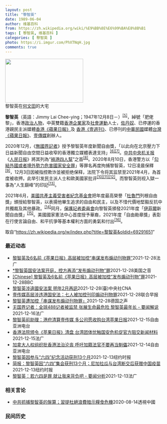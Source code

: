 ```yaml
---
layout: post
title: "黎智英"
date: 1989-06-04
author: 维基百科
from: https://zh.wikipedia.org/wiki/%E9%BB%8E%E6%99%BA%E8%8B%B1
tags: [ 黎智英, 维基百科 ]
categories: [ 黎智英 ]
photo: https://i.imgur.com/PhXTNqH.jpg
comments: true
---
```

<div class="mw-parser-output"><div id="noteTA-3146cf78" class="noteTA"><div class="noteTA-group"><div data-noteta-group-source="module" data-noteta-group="IT"></div></div><div class="noteTA-local"><div data-noteta-code="zh:巧克力; zh-tw:巧克力; zh-hk:朱古力; zh-cn:巧克力;"></div><div data-noteta-code="zh-tw:黑道; zh-hk:黑社會; zh-cn:黑社会;"></div><div data-noteta-code="zh-tw:飯店; zh-hk:酒店; zh-cn:饭店;"></div><div data-noteta-code="zh-tw:伍佛維茲; zh-hk:沃夫維茲 ;zh-cn:沃尔福威茨;"></div></div></div>

<div class="thumb tright"><div class="thumbinner" style="width:252px;"><a href="/wiki/File:Jimmy_Lai_Chee-ying_home_in_Ho_Man_Tin_20200418.png" class="image"><img alt="" src="//upload.wikimedia.org/wikipedia/commons/thumb/9/9f/Jimmy_Lai_Chee-ying_home_in_Ho_Man_Tin_20200418.png/250px-Jimmy_Lai_Chee-ying_home_in_Ho_Man_Tin_20200418.png" decoding="async" width="250" height="140" class="thumbimage" srcset="//upload.wikimedia.org/wikipedia/commons/thumb/9/9f/Jimmy_Lai_Chee-ying_home_in_Ho_Man_Tin_20200418.png/375px-Jimmy_Lai_Chee-ying_home_in_Ho_Man_Tin_20200418.png 1.5x, //upload.wikimedia.org/wikipedia/commons/thumb/9/9f/Jimmy_Lai_Chee-ying_home_in_Ho_Man_Tin_20200418.png/500px-Jimmy_Lai_Chee-ying_home_in_Ho_Man_Tin_20200418.png 2x" data-file-width="861" data-file-height="481"></a>  <div class="thumbcaption"><div class="magnify"><a href="/wiki/File:Jimmy_Lai_Chee-ying_home_in_Ho_Man_Tin_20200418.png" class="internal" title="放大"></a></div>黎智英在<a href="/wiki/%E4%BD%95%E6%96%87%E7%94%B0" title="何文田">何文田</a>的大宅</div></div></div>
<p><b>黎智英</b>（英語：<span lang="en">Jimmy Lai Chee-ying</span>；1947年12月8日<span class="useeditintro" title="Template:BLP editintro">－</span>）<sup id="cite_ref-7" class="reference"><a href="#cite_note-7">[5]</a></sup>，綽號「肥佬黎」，香港<a href="/wiki/%E6%94%BF%E6%B2%BB%E4%BA%BA%E7%89%A9" title="政治人物">政治人物</a>，中英雙籍<a href="/wiki/%E9%A6%99%E6%B8%AF" title="香港">香港</a><a href="/wiki/%E4%BC%81%E4%B8%9A%E5%AE%B6" title="企业家">企業家</a>及<a href="/wiki/%E7%A4%BE%E6%9C%83%E9%81%8B%E5%8B%95" title="社會運動">社會運動</a>人士，<a href="/wiki/%E4%BD%90%E4%B8%B9%E5%A5%B4" title="佐丹奴">佐丹奴</a>、已停運的香港親民主派媒體<a href="/wiki/%E8%98%8B%E6%9E%9C%E6%97%A5%E5%A0%B1_(%E9%A6%99%E6%B8%AF)" title="蘋果日報 (香港)">香港《蘋果日報》</a>及 <a href="/wiki/%E5%A3%B9%E9%80%B1%E5%88%8A_(%E9%A6%99%E6%B8%AF)" title="壹週刊 (香港)">香港《壹週刊》</a>、已停刊的<a href="/wiki/%E4%B8%AD%E8%8F%AF%E6%B0%91%E5%9C%8B" title="中華民國">中華民國</a>媒體<a href="/wiki/%E8%98%8B%E6%9E%9C%E6%97%A5%E5%A0%B1_(%E5%8F%B0%E7%81%A3)" title="蘋果日報 (台灣)">台灣《蘋果日報》</a>、<a href="/wiki/%E5%A3%B9%E5%82%B3%E5%AA%92" title="壹傳媒">壹傳媒</a>創辦人。
</p><p>2020年12月，《<a href="/wiki/%E7%84%A1%E5%9C%8B%E7%95%8C%E8%A8%98%E8%80%85" class="mw-redirect" title="無國界記者">無國界記者</a>》授予黎智英年度新聞自由獎，「以此向在北京壓力下日益新聞自由空間日益收窄的香港獨立媒體表達支持」<sup id="cite_ref-8" class="reference"><a href="#cite_note-8">[6]</a></sup><sup id="cite_ref-9" class="reference"><a href="#cite_note-9">[7]</a></sup>。<a href="/wiki/%E4%B8%AD%E5%85%B1%E4%B8%AD%E5%A4%AE%E6%9C%BA%E5%85%B3%E6%8A%A5" title="中共中央机关报">中共中央机关报</a>《<a href="/wiki/%E4%BA%BA%E6%B0%91%E6%97%A5%E6%8A%A5" title="人民日报">人民日报</a>》將其列為“<a href="/wiki/%E7%A5%B8%E6%B8%AF%E5%9B%9B%E4%BA%BA%E5%B8%AE" title="祸港四人帮">禍港四人幫</a>”之首<sup id="cite_ref-王平2019_10-0" class="reference"><a href="#cite_note-王平2019-10">[8]</a></sup>。2020年8月10日，香港警方以「<a href="/wiki/%E4%B8%AD%E8%8F%AF%E4%BA%BA%E6%B0%91%E5%85%B1%E5%92%8C%E5%9C%8B%E9%A6%99%E6%B8%AF%E7%89%B9%E5%88%A5%E8%A1%8C%E6%94%BF%E5%8D%80%E7%B6%AD%E8%AD%B7%E5%9C%8B%E5%AE%B6%E5%AE%89%E5%85%A8%E6%B3%95" title="中華人民共和國香港特別行政區維護國家安全法">勾結外國或者境外勢力危害國家安全罪</a>」等罪名再度拘捕黎智英，12日凌晨保釋<sup id="cite_ref-auto_11-0" class="reference"><a href="#cite_note-auto-11">[9]</a></sup>，12月3日因被指控欺诈並被拒绝保释，法院下令将其监禁至2021年4月，為首度被收押。此举引发民主派人士和歐美國家批评<sup id="cite_ref-12" class="reference"><a href="#cite_note-12">[10]</a></sup><sup id="cite_ref-13" class="reference"><a href="#cite_note-13">[11]</a></sup><sup id="cite_ref-over100_14-0" class="reference"><a href="#cite_note-over100-14">[12]</a></sup>。而黎智英则视入獄一事為“人生巔峰”的印記<sup id="cite_ref-15" class="reference"><a href="#cite_note-15">[13]</a></sup>。
</p><p>2021年6月，<a href="/wiki/%E5%85%B1%E7%94%A2%E4%B8%BB%E7%BE%A9%E5%8F%97%E9%9B%A3%E8%80%85%E7%B4%80%E5%BF%B5%E5%9F%BA%E9%87%91%E6%9C%83" title="共產主義受難者紀念基金會">美國共產主義受害者紀念基金會</a>把年度最高榮譽「<a href="/wiki/%E6%9D%9C%E9%AD%AF%E9%96%80" class="mw-redirect" title="杜魯門">杜魯門</a>列根自由獎」頒授給黎智英，以表揚他畢生追求的自由和民主，以及不惜代價地堅毅反抗中共獨裁及其他暴政。<sup id="cite_ref-16" class="reference"><a href="#cite_note-16">[14]</a></sup>同月，<a href="/wiki/%E4%BF%9D%E8%AD%B7%E8%A8%98%E8%80%85%E5%A7%94%E5%93%A1%E6%9C%83" title="保護記者委員會">保護記者委員會</a>向黎智英頒發2021年度「<a href="/w/index.php?title=%E4%BC%8A%E8%8F%B2%E7%88%BE&amp;action=edit&amp;redlink=1" class="new" title="伊菲爾（页面不存在）">伊菲爾</a>新聞自由獎」<sup id="cite_ref-17" class="reference"><a href="#cite_note-17">[15]</a></sup>。美國國家憲法中心首度授予華裔，2021年度「自由勛章獎」表彰在行使言論自由、和平抗爭等基本權利方面的勇氣和付出<sup id="cite_ref-18" class="reference"><a href="#cite_note-18">[16]</a></sup>。
</p>
</div><noscript><img src="//zh.wikipedia.org/wiki/Special:CentralAutoLogin/start?type=1x1" alt="" title="" width="1" height="1" style="border: none; position: absolute;"></noscript>
<div class="printfooter">取自“<a dir="ltr" href="https://zh.wikipedia.org/w/index.php?title=黎智英&amp;oldid=69291651">https://zh.wikipedia.org/w/index.php?title=黎智英&amp;oldid=69291651</a>”</div><div id="recent-news"><h3>最近动态</h3><ul><li><a href="https://nodebe4.github.io/waimei/2021-12-28/%E9%BB%8E%E6%99%BA%E8%8B%B1%E5%8F%8A6%E5%90%8D%E5%89%8D-%E8%8B%B9%E6%9E%9C%E6%97%A5%E6%8A%A5-%E9%AB%98%E5%B1%82%E8%A2%AB%E5%8A%A0%E6%8E%A7-%E4%B8%B2%E8%B0%8B%E5%8F%91%E5%B8%83%E7%85%BD%E5%8A%A8%E5%88%8A%E7%89%A9%E7%BD%AA" title="黎智英及6名前《苹果日报》高层被加控“串谋发布煽动刊物罪”—— 28/12/2021 - 16:27 Array 香港壹传媒集团创办人黎智英、壹传媒前行政总裁张剑虹、前《苹果日报》副社长陈沛敏、...">黎智英及6名前《苹果日报》高层被加控“串谋发布煽动刊物罪”</a><time>2021-12-28</time><a class="tag">法广</a></li>
<li><a href="https://nodebe4.github.io/waimei/2021-12-28/%E9%BB%8E%E6%99%BA%E8%8B%B1%E5%9B%BD%E5%AE%89%E6%B3%95%E6%A1%88%E5%BC%80%E5%BA%AD-%E6%8E%A7%E6%96%B9%E5%86%8D%E6%B7%BB-%E5%8F%91%E5%B8%83%E7%85%BD%E5%8A%A8%E5%88%8A%E7%89%A9-%E7%BD%AA" title="*黎智英国安法案开庭，控方再添“发布煽动刊物”罪—— Tue, 28 Dec 2021 13:44:35 GMT 香港壹传媒创始人黎智英抵达西九龙警局。（2020年10月15日） 香港一家法院周...">*黎智英国安法案开庭，控方再添“发布煽动刊物”罪</a><time>2021-12-28</time><a class="tag">美国之音</a></li>
<li><a href="https://nodebe4.github.io/waimei/2021-12-28/Chinese-%E9%BB%8E%E6%99%BA%E8%8B%B1%E5%8F%8A6%E5%90%8D%E5%89%8D-%E8%8B%B9%E6%9E%9C%E6%97%A5%E6%8A%A5-%E9%AB%98%E5%B1%82%E8%A2%AB%E5%8A%A0%E6%8E%A7-%E5%8F%91%E5%B8%83%E7%85%BD%E5%8A%A8%E5%88%8A%E7%89%A9-%E7%BD%AA" title="[Chinese] 黎智英及6名前《苹果日报》高层被加控“发布煽动刊物”罪—— 黎智英及6名前《苹果日报》高层被加控“发布煽动刊物”罪 1 小时前 图像来源，Getty Images 图像加注文...">[Chinese] 黎智英及6名前《苹果日报》高层被加控“发布煽动刊物”罪</a><time>2021-12-28</time><a class="tag">BBC</a></li>
<li><a href="https://nodebe4.github.io/waimei/2021-12-28/%E9%BB%8E%E6%99%BA%E8%8B%B1%E6%B6%89%E9%81%95%E5%9C%8B%E5%AE%89%E6%B3%95%E6%A1%88-%E6%98%8E%E5%B9%B42%E6%9C%88%E5%86%8D%E8%A8%8A" title="黎智英涉違國安法案 明年2月再訊—— （中央社記者張謙香港28日電）香港壹傳媒集團創辦人黎智英等人涉及的國安法案今天在西九龍裁判法院提訊，他們被控方加控一項串謀發布煽動刊物罪。法官把案件押後至明...">黎智英涉違國安法案  明年2月再訊</a><time>2021-12-28</time><a class="tag">(臺)中央社CNA</a></li>
<li><a href="https://nodebe4.github.io/waimei/2021-12-28/%E5%A3%B9%E4%BC%A0%E5%AA%92%E9%AB%98%E5%B1%82%E6%B6%89%E8%BF%9D%E6%B8%AF%E5%9B%BD%E5%AE%89%E6%B3%95-%E4%B8%83%E4%BA%BA%E8%A2%AB%E5%8A%A0%E6%8E%A7%E5%88%8A%E5%8D%B0%E7%85%BD%E5%8A%A8%E5%88%8A%E7%89%A9%E7%BD%AA" title="壹传媒高层涉违港国安法：七人被加控刊印煽动刊物罪—— 香港法院今天（28日）审理壹传媒创办人黎智英等七名公司高层涉嫌违反《香港国安法》的案件，七名被告在庭上被控方加控一项刊印煽动刊物罪，案件将在...">壹传媒高层涉违港国安法：七人被加控刊印煽动刊物罪</a><time>2021-12-28</time><a class="tag">联合早报</a></li>
<li><a href="https://nodebe4.github.io/waimei/2021-12-28/%E9%BB%8E%E6%99%BA%E8%8B%B1%E9%81%AD%E5%8A%A0%E6%8E%A7-%E4%B8%B2%E8%B0%8B%E5%8F%91%E5%B8%83%E7%85%BD%E5%8A%A8%E5%88%8A%E7%89%A9%E7%BD%AA" title="黎智英遭加控「串谋发布煽动刊物罪」—— 2021-12-28T06:06:08.094Z 批评者认为《香港国安法》扼杀了亚洲金融中心香港的自由。其中首当其冲的壹传媒创办人面临多项指控，包括与外国...">黎智英遭加控「串谋发布煽动刊物罪」</a><time>2021-12-28</time><a class="tag">德国之声</a></li>
<li><a href="https://nodebe4.github.io/waimei/2021-12-16/%E6%97%A0%E5%9B%BD%E7%95%8C%E8%AE%B0%E8%80%85-%E5%85%A8%E7%90%83488%E8%AE%B0%E8%80%85%E8%A2%AB%E7%9B%91%E7%A6%81-%E5%BC%A0%E5%B1%95%E7%94%9F%E5%91%BD%E6%9C%80%E5%8D%B1%E9%99%A9-%E9%BB%8E%E6%99%BA%E8%8B%B1%E6%9C%80%E5%B9%B4%E9%95%BF-%E8%A6%81%E9%97%BB%E8%A7%A3%E8%AF%B4" title="无国界记者：全球488记者被监禁 张展生命最危险 黎智英最年长 - 要闻解说—— 16/12/2021 - 14:59 Array 2021年诺贝尔和平奖颁发给了两名记者，评选委员会称他们二人代...">无国界记者：全球488记者被监禁  张展生命最危险 黎智英最年长 - 要闻解说</a><time>2021-12-16</time><a class="tag">法广</a></li>
<li><a href="https://nodebe4.github.io/waimei/2021-12-15/%E9%BB%8E%E6%99%BA%E8%8B%B1%E5%89%8D%E5%8A%A9%E7%90%86-%E6%B8%AF%E5%BA%9C%E6%B8%85%E7%AE%97%E5%A3%B9%E4%BC%A0%E5%AA%92-%E5%A4%9A%E5%85%AC%E5%8F%B8%E6%84%BF%E6%94%B6%E8%B4%AD%E5%8F%B0%E6%B9%BE%E8%8B%B9%E6%9E%9C%E6%97%A5%E6%8A%A5" title="黎智英前助理：港府清算壹传媒 多公司愿收购台湾苹果日报—— 香港高等法院12月15日裁定清算香港壹传媒集团后，台湾《苹果日报》的未来也陷入空前的不确定状态。《苹果日报》创办人黎智英的前助理马克西...">黎智英前助理：港府清算壹传媒 多公司愿收购台湾苹果日报</a><time>2021-12-15</time><a class="tag">自由亚洲电台</a></li>
<li><a href="https://nodebe4.github.io/waimei/2021-12-15/%E9%A6%99%E6%B8%AF%E6%B3%95%E9%99%A2%E9%A2%81%E4%BB%A4-%E8%8B%B9%E6%9E%9C%E6%97%A5%E6%8A%A5-%E6%B8%85%E7%9B%98-%E5%8F%B0%E6%B9%BE%E5%9B%A2%E4%BD%93%E5%BF%A7%E8%A7%A6%E5%9B%BD%E5%AE%89%E5%8D%B1%E6%9C%BA%E4%BF%83%E5%AE%98%E6%96%B9%E9%98%BB%E4%BA%A4%E6%96%B0%E9%97%BB%E6%9D%90%E6%96%99" title="香港法院颁令《苹果日报》清盘 台湾团体忧触国安危机促官方阻交新闻材料—— 15/12/2021 - 08:12 Array 高等法院法官黄健棠今(15日)早就港府对创办人黎智英身陷囹圄的壹传媒进...">香港法院颁令《苹果日报》清盘 台湾团体忧触国安危机促官方阻交新闻材料</a><time>2021-12-15</time><a class="tag">法广</a></li>
<li><a href="https://nodebe4.github.io/waimei/2021-12-14/%E5%8A%A0%E6%8B%BF%E5%A4%A7%E4%BA%BA%E6%9D%83%E7%BB%84%E7%BB%87%E6%89%B9%E9%A6%99%E6%B8%AF%E6%B3%95%E6%B2%BB%E6%B2%A6%E4%B8%A7-%E5%91%BC%E5%90%81%E5%8A%A0%E7%B1%8D%E6%B3%95%E5%AE%98%E4%B8%8D%E8%A6%81%E5%86%8D%E5%BD%93%E9%AD%81%E5%84%A1" title="加拿大人权组织批香港法治沦丧 呼吁加籍法官不要再当魁儡—— 香港法院认定壹传媒创办人黎智英，前支联会主席李卓人，副主席邹幸彤等8人涉及去年“六四”集会案罪成，众人分别判监4个半月至14个月。加拿...">加拿大人权组织批香港法治沦丧   呼吁加籍法官不要再当魁儡</a><time>2021-12-14</time><a class="tag">自由亚洲电台</a></li>
<li><a href="https://nodebe4.github.io/waimei/2021-12-13/%E9%BB%8E%E6%99%BA%E8%8B%B1%E5%9B%A0%E5%8F%82%E4%B8%8E-%E5%85%AD%E5%9B%9B-%E7%BA%AA%E5%BF%B5%E6%B4%BB%E5%8A%A8%E8%8E%B7%E5%88%9113%E4%B8%AA%E6%9C%88" title="黎智英因参与“六四”纪念活动获刑13个月—— 王月眉, 王霜舟 2021年12月14日 上周，黎智英和其他著名的民主活动人士被押运至湾仔的区域法院接受审判。 Bertha Wang/Agence...">黎智英因参与“六四”纪念活动获刑13个月</a><time>2021-12-13</time><a class="tag">纽约时报</a></li>
<li><a href="https://nodebe4.github.io/waimei/2021-12-13/%E7%AE%80%E6%8A%A5-%E9%BB%8E%E6%99%BA%E8%8B%B1%E5%9B%A0-%E5%85%AD%E5%9B%9B-%E9%9B%86%E4%BC%9A%E8%8E%B7%E5%88%9113%E4%B8%AA%E6%9C%88-%E5%B0%BC%E5%8A%A0%E6%8B%89%E7%93%9C%E4%B8%8E%E5%8F%B0%E6%B9%BE%E6%96%AD%E4%BA%A4%E5%90%8E%E8%8E%B7%E8%B5%A0%E4%B8%AD%E5%9B%BD%E7%96%AB%E8%8B%97" title="简报：黎智英因“六四”集会获刑13个月；尼加拉瓜与台湾断交后获赠中国疫苗—— Image 黎智英因参与纪念“六四”守夜活动被定罪。Credit...Kin Cheung/Associated P...">简报：黎智英因“六四”集会获刑13个月；尼加拉瓜与台湾断交后获赠中国疫苗</a><time>2021-12-13</time><a class="tag">纽约时报</a></li>
<li><a href="https://nodebe4.github.io/waimei/2021-12-13/%E9%BB%8E%E6%99%BA%E8%8B%B1-%E8%8B%A5%E5%85%AD%E5%9B%9B%E6%98%AF%E7%BD%AA-%E5%B0%B1%E8%AE%A9%E6%88%91%E6%9D%A5%E8%83%8C%E8%B4%9F%E5%90%A7-%E8%A6%81%E9%97%BB%E5%88%86%E6%9E%90" title="黎智英：若六四是罪 就让我来背负吧 - 要闻分析—— 14/12/2021 - 02:16 Array 香港几位泛民人士因参加六四烛光晚会于12月13日遭判刑，网上有人感叹，“你不知道今天的香港...">黎智英：若六四是罪 就让我来背负吧 - 要闻分析</a><time>2021-12-13</time><a class="tag">法广</a></li>
</ul></div><div id="open-opinion"><h3>相关言论</h3><ul><li><a href="https://nodebe4.github.io/opinion/2020-08-14/%E4%B8%AD%E5%85%B1%E6%8A%93%E6%8D%95%E9%BB%8E%E6%99%BA%E8%8B%B1%E7%9A%84%E7%9B%A4%E7%AE%97-%E7%BF%92%E6%8F%90%E6%9D%9C%E7%B5%95%E6%B5%AA%E8%B2%BB%E6%9A%97%E7%A4%BA%E7%B3%A7%E9%A3%9F%E5%8D%B1%E6%A9%9F/" title="透視中國">中共抓捕黎智英的盤算；習提杜絕浪費暗示糧食危機</a><time>2020-08-14</time><a class="tag">透視中國</a></li>
</ul></div><div id="mjls-record"><h3>民间历史</h3><ul></ul></div>